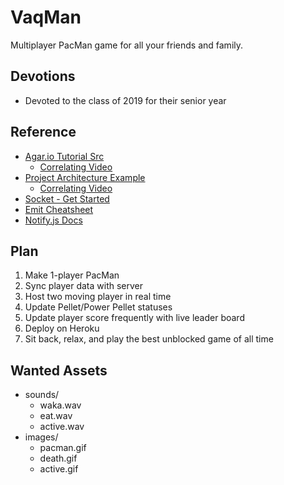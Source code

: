 # VaqMan
Multiplayer PacMan game for all your friends and family.

## Devotions
* Devoted to the class of 2019 for their senior year

## Reference
* [Agar.io Tutorial Src](https://github.com/CodingTrain/website/tree/master/CodingChallenges/CC_032.2_agario_sockets)
	* [Correlating Video](https://www.youtube.com/watch?v=ZjVyKXp9hec)
* [Project Architecture Example](https://github.com/vlw0052/Tutorial---ReactJS-and-Socket.io-Chat-App)
	* [Correlating Video](https://www.youtube.com/watch?v=VFFr9PYgRGY)
* [Socket - Get Started](https://socket.io/get-started/chat/)
* [Emit Cheatsheet](https://socket.io/docs/emit-cheatsheet/)
* [Notify.js Docs](https://notifyjs.jpillora.com/)

## Plan
1. Make 1-player PacMan
2. Sync player data with server
3. Host two moving player in real time
4. Update Pellet/Power Pellet statuses
5. Update player score frequently with live leader board
6. Deploy on Heroku
7. Sit back, relax, and play the best unblocked game of all time

## Wanted Assets
* sounds/
	* waka.wav
	* eat.wav
	* active.wav
* images/
	* pacman.gif
	* death.gif
	* active.gif
